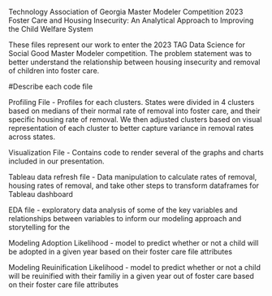 Technology Association of Georgia Master Modeler Competition 2023
Foster Care and Housing Insecurity: An Analytical Approach to Improving the Child Welfare System

These files represent our work to enter the 2023 TAG Data Science for Social Good Master Modeler competition. The problem statement was to better understand the relationship between housing insecurity and removal of children into foster care.

#Describe each code file 

Profiling File - Profiles for each clusters. States were divided in 4 clusters based on medians of their normal rate of removal into foster care, and their specific housing rate of removal. We then adjusted clusters based on visual representation of each cluster to better capture variance in removal rates across states.

Visualization File - Contains code to render several of the graphs and charts included in our presentation.

Tableau data refresh file - Data manipulation to calculate rates of removal, housing rates of removal, and take other steps to transform dataframes for Tableau dashboard

EDA file - exploratory data analysis of some of the key variables and relationships between variables to inform our modeling approach and storytelling for the 

Modeling Adoption Likelihood - model to predict whether or not a child will be adopted in a given year based on their foster care file attributes

Modeling Reuinification Likelihood - model to predict whether or not a child will be reuinified with their familiy in a given year out of foster care based on their foster care file attributes
